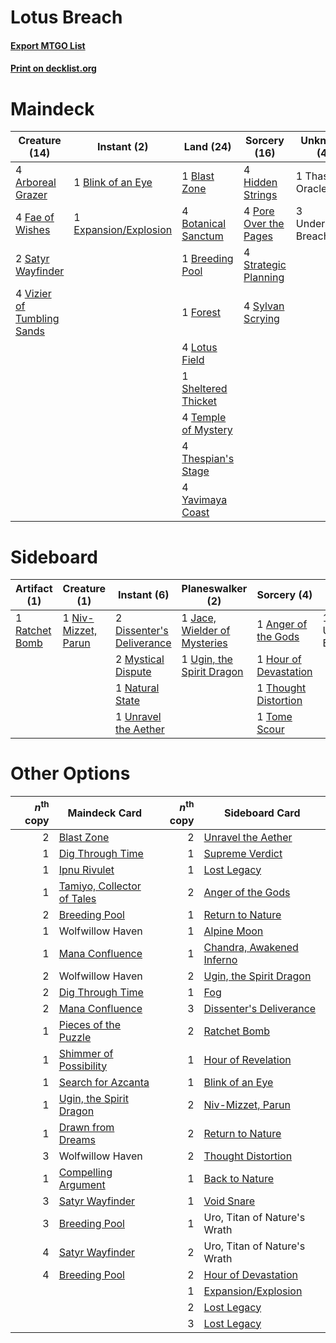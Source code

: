 # Lotus Breach

#### [Export MTGO List](../collection/Lotus%20Breach/Lotus%20Breach.txt)
#### [Print on decklist.org](http://decklist.org/?deckmain=4%09Arboreal%20Grazer%0A1%09Blast%20Zone%0A1%09Blink%20of%20an%20Eye%0A4%09Botanical%20Sanctum%0A1%09Breeding%20Pool%0A1%09Expansion/Explosion%0A4%09Fae%20of%20Wishes%0A1%09Forest%0A4%09Hidden%20Strings%0A4%09Lotus%20Field%0A4%09Pore%20Over%20the%20Pages%0A2%09Satyr%20Wayfinder%0A1%09Sheltered%20Thicket%0A4%09Strategic%20Planning%0A4%09Sylvan%20Scrying%0A4%09Temple%20of%20Mystery%0A1%09Thassa's%20Oracle%0A4%09Thespian's%20Stage%0A3%09Underworld%20Breach%0A4%09Vizier%20of%20Tumbling%20Sands%0A4%09Yavimaya%20Coast&deckside=1%09Anger%20of%20the%20Gods%0A2%09Dissenter's%20Deliverance%0A1%09Hour%20of%20Devastation%0A1%09Jace,%20Wielder%20of%20Mysteries%0A2%09Mystical%20Dispute%0A1%09Natural%20State%0A1%09Niv-Mizzet,%20Parun%0A1%09Ratchet%20Bomb%0A1%09Thought%20Distortion%0A1%09Tome%20Scour%0A1%09Ugin,%20the%20Spirit%20Dragon%0A1%09Underworld%20Breach%0A1%09Unravel%20the%20Aether)
# Maindeck

|                                            Creature (14)                                            |                                          Instant (2)                                           |                                          Land (24)                                           |                                          Sorcery (16)                                          |    Unknown (4)    |
|-----------------------------------------------------------------------------------------------------|------------------------------------------------------------------------------------------------|----------------------------------------------------------------------------------------------|------------------------------------------------------------------------------------------------|-------------------|
|4 [Arboreal Grazer](http://gatherer.wizards.com/Pages/Card/Details.aspx?multiverseid=461076)         |1 [Blink of an Eye](http://gatherer.wizards.com/Pages/Card/Details.aspx?multiverseid=442934)    |1 [Blast Zone](http://gatherer.wizards.com/Pages/Card/Details.aspx?multiverseid=461171)       |4 [Hidden Strings](http://gatherer.wizards.com/Pages/Card/Details.aspx?multiverseid=369021)     |1 Thassa's Oracle  |
|4 [Fae of Wishes](http://gatherer.wizards.com/Pages/Card/Details.aspx?multiverseid=473006)           |1 [Expansion/Explosion](http://gatherer.wizards.com/Pages/Card/Details.aspx?multiverseid=452974)|4 [Botanical Sanctum](http://gatherer.wizards.com/Pages/Card/Details.aspx?multiverseid=417817)|4 [Pore Over the Pages](http://gatherer.wizards.com/Pages/Card/Details.aspx?multiverseid=409604)|3 Underworld Breach|
|2 [Satyr Wayfinder](http://gatherer.wizards.com/Pages/Card/Details.aspx?multiverseid=378508)         |                                                                                                |1 [Breeding Pool](http://gatherer.wizards.com/Pages/Card/Details.aspx?multiverseid=97088)     |4 [Strategic Planning](http://gatherer.wizards.com/Pages/Card/Details.aspx?multiverseid=376525) |                   |
|4 [Vizier of Tumbling Sands](http://gatherer.wizards.com/Pages/Card/Details.aspx?multiverseid=426777)|                                                                                                |1 [Forest](http://gatherer.wizards.com/Pages/Card/Details.aspx?multiverseid=439860)           |4 [Sylvan Scrying](http://gatherer.wizards.com/Pages/Card/Details.aspx?multiverseid=130513)     |                   |
|                                                                                                     |                                                                                                |4 [Lotus Field](http://gatherer.wizards.com/Pages/Card/Details.aspx?multiverseid=467003)      |                                                                                                |                   |
|                                                                                                     |                                                                                                |1 [Sheltered Thicket](http://gatherer.wizards.com/Pages/Card/Details.aspx?multiverseid=426950)|                                                                                                |                   |
|                                                                                                     |                                                                                                |4 [Temple of Mystery](http://gatherer.wizards.com/Pages/Card/Details.aspx?multiverseid=373571)|                                                                                                |                   |
|                                                                                                     |                                                                                                |4 [Thespian's Stage](http://gatherer.wizards.com/Pages/Card/Details.aspx?multiverseid=366353) |                                                                                                |                   |
|                                                                                                     |                                                                                                |4 [Yavimaya Coast](http://gatherer.wizards.com/Pages/Card/Details.aspx?multiverseid=129810)   |                                                                                                |                   |


# Sideboard

|                                      Artifact (1)                                       |                                         Creature (1)                                         |                                            Instant (6)                                             |                                           Planeswalker (2)                                            |                                          Sorcery (4)                                           |    Unknown (1)    |
|-----------------------------------------------------------------------------------------|----------------------------------------------------------------------------------------------|----------------------------------------------------------------------------------------------------|-------------------------------------------------------------------------------------------------------|------------------------------------------------------------------------------------------------|-------------------|
|1 [Ratchet Bomb](http://gatherer.wizards.com/Pages/Card/Details.aspx?multiverseid=370623)|1 [Niv-Mizzet, Parun](http://gatherer.wizards.com/Pages/Card/Details.aspx?multiverseid=452942)|2 [Dissenter's Deliverance](http://gatherer.wizards.com/Pages/Card/Details.aspx?multiverseid=426866)|1 [Jace, Wielder of Mysteries](http://gatherer.wizards.com/Pages/Card/Details.aspx?multiverseid=460981)|1 [Anger of the Gods](http://gatherer.wizards.com/Pages/Card/Details.aspx?multiverseid=438682)  |1 Underworld Breach|
|                                                                                         |                                                                                              |2 [Mystical Dispute](http://gatherer.wizards.com/Pages/Card/Details.aspx?multiverseid=473020)       |1 [Ugin, the Spirit Dragon](http://gatherer.wizards.com/Pages/Card/Details.aspx?multiverseid=391948)   |1 [Hour of Devastation](http://gatherer.wizards.com/Pages/Card/Details.aspx?multiverseid=430786)|                   |
|                                                                                         |                                                                                              |1 [Natural State](http://gatherer.wizards.com/Pages/Card/Details.aspx?multiverseid=407646)          |                                                                                                       |1 [Thought Distortion](http://gatherer.wizards.com/Pages/Card/Details.aspx?multiverseid=466871) |                   |
|                                                                                         |                                                                                              |1 [Unravel the Aether](http://gatherer.wizards.com/Pages/Card/Details.aspx?multiverseid=378515)     |                                                                                                       |1 [Tome Scour](http://gatherer.wizards.com/Pages/Card/Details.aspx?multiverseid=191598)         |                   |


# Other Options

|*n*<sup>th</sup> copy|                                            Maindeck Card                                            |*n*<sup>th</sup> copy|                                           Sideboard Card                                           |
|--------------------:|-----------------------------------------------------------------------------------------------------|--------------------:|----------------------------------------------------------------------------------------------------|
|                    2|[Blast Zone](http://gatherer.wizards.com/Pages/Card/Details.aspx?multiverseid=461171)                |                    2|[Unravel the Aether](http://gatherer.wizards.com/Pages/Card/Details.aspx?multiverseid=378515)       |
|                    1|[Dig Through Time](http://gatherer.wizards.com/Pages/Card/Details.aspx?multiverseid=386518)          |                    1|[Supreme Verdict](http://gatherer.wizards.com/Pages/Card/Details.aspx?multiverseid=438776)          |
|                    1|[Ipnu Rivulet](http://gatherer.wizards.com/Pages/Card/Details.aspx?multiverseid=430869)              |                    1|[Lost Legacy](http://gatherer.wizards.com/Pages/Card/Details.aspx?multiverseid=417661)              |
|                    1|[Tamiyo, Collector of Tales](http://gatherer.wizards.com/Pages/Card/Details.aspx?multiverseid=461147)|                    2|[Anger of the Gods](http://gatherer.wizards.com/Pages/Card/Details.aspx?multiverseid=438682)        |
|                    2|[Breeding Pool](http://gatherer.wizards.com/Pages/Card/Details.aspx?multiverseid=97088)              |                    1|[Return to Nature](http://gatherer.wizards.com/Pages/Card/Details.aspx?multiverseid=461102)         |
|                    1|Wolfwillow Haven                                                                                     |                    1|[Alpine Moon](http://gatherer.wizards.com/Pages/Card/Details.aspx?multiverseid=447264)              |
|                    1|[Mana Confluence](http://gatherer.wizards.com/Pages/Card/Details.aspx?multiverseid=409573)           |                    1|[Chandra, Awakened Inferno](http://gatherer.wizards.com/Pages/Card/Details.aspx?multiverseid=466881)|
|                    2|Wolfwillow Haven                                                                                     |                    2|[Ugin, the Spirit Dragon](http://gatherer.wizards.com/Pages/Card/Details.aspx?multiverseid=391948)  |
|                    2|[Dig Through Time](http://gatherer.wizards.com/Pages/Card/Details.aspx?multiverseid=386518)          |                    1|[Fog](http://gatherer.wizards.com/Pages/Card/Details.aspx?multiverseid=746)                         |
|                    2|[Mana Confluence](http://gatherer.wizards.com/Pages/Card/Details.aspx?multiverseid=409573)           |                    3|[Dissenter's Deliverance](http://gatherer.wizards.com/Pages/Card/Details.aspx?multiverseid=426866)  |
|                    1|[Pieces of the Puzzle](http://gatherer.wizards.com/Pages/Card/Details.aspx?multiverseid=409821)      |                    2|[Ratchet Bomb](http://gatherer.wizards.com/Pages/Card/Details.aspx?multiverseid=370623)             |
|                    1|[Shimmer of Possibility](http://gatherer.wizards.com/Pages/Card/Details.aspx?multiverseid=457195)    |                    1|[Hour of Revelation](http://gatherer.wizards.com/Pages/Card/Details.aspx?multiverseid=430704)       |
|                    1|[Search for Azcanta](http://gatherer.wizards.com/Pages/Card/Details.aspx?multiverseid=435226)        |                    1|[Blink of an Eye](http://gatherer.wizards.com/Pages/Card/Details.aspx?multiverseid=442934)          |
|                    1|[Ugin, the Spirit Dragon](http://gatherer.wizards.com/Pages/Card/Details.aspx?multiverseid=391948)   |                    2|[Niv-Mizzet, Parun](http://gatherer.wizards.com/Pages/Card/Details.aspx?multiverseid=452942)        |
|                    1|[Drawn from Dreams](http://gatherer.wizards.com/Pages/Card/Details.aspx?multiverseid=466810)         |                    2|[Return to Nature](http://gatherer.wizards.com/Pages/Card/Details.aspx?multiverseid=461102)         |
|                    3|Wolfwillow Haven                                                                                     |                    2|[Thought Distortion](http://gatherer.wizards.com/Pages/Card/Details.aspx?multiverseid=466871)       |
|                    1|[Compelling Argument](http://gatherer.wizards.com/Pages/Card/Details.aspx?multiverseid=426749)       |                    1|[Back to Nature](http://gatherer.wizards.com/Pages/Card/Details.aspx?multiverseid=208284)           |
|                    3|[Satyr Wayfinder](http://gatherer.wizards.com/Pages/Card/Details.aspx?multiverseid=378508)           |                    1|[Void Snare](http://gatherer.wizards.com/Pages/Card/Details.aspx?multiverseid=383429)               |
|                    3|[Breeding Pool](http://gatherer.wizards.com/Pages/Card/Details.aspx?multiverseid=97088)              |                    1|Uro, Titan of Nature's Wrath                                                                        |
|                    4|[Satyr Wayfinder](http://gatherer.wizards.com/Pages/Card/Details.aspx?multiverseid=378508)           |                    2|Uro, Titan of Nature's Wrath                                                                        |
|                    4|[Breeding Pool](http://gatherer.wizards.com/Pages/Card/Details.aspx?multiverseid=97088)              |                    2|[Hour of Devastation](http://gatherer.wizards.com/Pages/Card/Details.aspx?multiverseid=430786)      |
|                     |                                                                                                     |                    1|[Expansion/Explosion](http://gatherer.wizards.com/Pages/Card/Details.aspx?multiverseid=452974)      |
|                     |                                                                                                     |                    2|[Lost Legacy](http://gatherer.wizards.com/Pages/Card/Details.aspx?multiverseid=417661)              |
|                     |                                                                                                     |                    3|[Lost Legacy](http://gatherer.wizards.com/Pages/Card/Details.aspx?multiverseid=417661)              |

